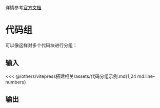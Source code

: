 详情参考[官方文档](https://vitepress.dev/zh/guide/markdown#code-groups)

# 代码组

可以像这样对多个代码块进行分组：

## 输入

<<< @/others/vitepress搭建相关/assets/代码分组示例.md{1,24 md:line-numbers}

## 输出

<!--@include: @/others/vitepress搭建相关/assets/代码分组示例.md -->
